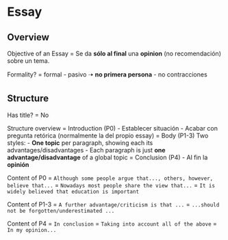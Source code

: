 # Essay

## Overview

Objective of an Essay
    = Se da **sólo al final** una **opinion** (no recomendación) sobre un tema.

Formality?
    = formal
        - pasivo 🠢 **no primera persona**
        - no contracciones

## Structure

Has title? = No

Structure overview
    = Introduction (P0)
        - Establecer situación
        - Acabar con pregunta retórica (normalmente la del propio essay)
    = Body (P1-3) Two styles:
        - **One topic** per paragraph, showing each its advantages/disadvantages
        - Each paragraph is just **one advantage/disadvantage** of a global topic
    = Conclusion (P4)
        - Al fin la **opinión**

Content of P0
    = `Although some people argue that..., others, however, believe that...`
    = `Nowadays most people share the view that...`
    = `It is widely believed that education is important`

Content of P1-3
    = `A further advantage/criticism is that ...`
    = `...should not be forgotten/underestimated ...`

Content of P4
    = `In conclusion`
    = `Taking into account all of the above`
    = `In my opinion...`
